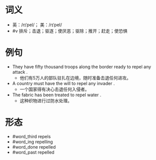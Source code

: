 # 词义
- 英：/rɪˈpel/； 美：/rɪˈpel/
- #v 排斥；击退；驱逐；使厌恶；驱除；推开；赶走；使恐惧
# 例句
- They have fifty thousand troops along the border ready to repel any attack .
	- 他们有5万人的部队驻扎在边境，随时准备击退任何进攻。
- A country must have the will to repel any invader .
	- 一个国家得有决心击退任何入侵者。
- The fabric has been treated to repel water .
	- 这种织物进行过防水处理。
# 形态
- #word_third repels
- #word_ing repelling
- #word_done repelled
- #word_past repelled
